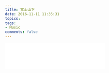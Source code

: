 ```yaml
---
title: 富士山下
date: 2016-11-11 11:35:31
topics: 
tags:
- Music
comments: false
---
```



<iframe frameborder="no" border="0" marginwidth="0" marginheight="0" width=330 height=86 src="//music.163.com/outchain/player?type=2&id=65766&height=66"></iframe>
<!--more-->